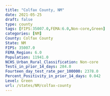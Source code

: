 ```yaml
---
title: "Colfax County, NM"
date: 2021-05-25
draft: false
type: county
tags: [FIPS:35007.0,FEMA:6.0,Non-core,Green]
categories: [NM]
County: Colfax County
State: NM
FIPS: 35007.0
FEMA_Region: 6.0
Population: 11941.0
NCHS_Urban_Rural_Classification: Non-core
Tests_in_prior_14_days: 284.0
Fourteen_day_test_rate_per_100000: 2378.0
Percent_Positivity_in_prior_14_days: 0.042
Level: Green
url: /states/NM/colfax-county
---
```



